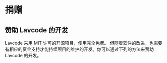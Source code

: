 # 捐赠

## 赞助 Lavcode 的开发

Lavcode 采用 MIT 许可的开源项目，使用完全免费。 但随着软件的改进，也需要有相应的资金支持才能持续项目的维护的开发。你可以通过下列的方法来赞助 Lavcode 的开发。

<ClientOnly>
  <Donate />
</ClientOnly>
